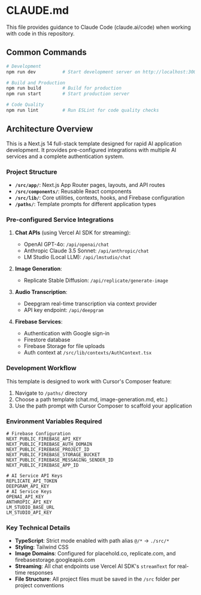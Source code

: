 # CLAUDE.md

This file provides guidance to Claude Code (claude.ai/code) when working with code in this repository.

## Common Commands

```bash
# Development
npm run dev          # Start development server on http://localhost:3000

# Build and Production
npm run build        # Build for production
npm run start        # Start production server

# Code Quality
npm run lint         # Run ESLint for code quality checks
```

## Architecture Overview

This is a Next.js 14 full-stack template designed for rapid AI application development. It provides pre-configured integrations with multiple AI services and a complete authentication system.

### Project Structure
- **`/src/app/`**: Next.js App Router pages, layouts, and API routes
- **`/src/components/`**: Reusable React components
- **`/src/lib/`**: Core utilities, contexts, hooks, and Firebase configuration
- **`/paths/`**: Template prompts for different application types

### Pre-configured Service Integrations

1. **Chat APIs** (using Vercel AI SDK for streaming):
   - OpenAI GPT-4o: `/api/openai/chat`
   - Anthropic Claude 3.5 Sonnet: `/api/anthropic/chat`
   - LM Studio (Local LLM): `/api/lmstudio/chat`

2. **Image Generation**:
   - Replicate Stable Diffusion: `/api/replicate/generate-image`

3. **Audio Transcription**:
   - Deepgram real-time transcription via context provider
   - API key endpoint: `/api/deepgram`

4. **Firebase Services**:
   - Authentication with Google sign-in
   - Firestore database
   - Firebase Storage for file uploads
   - Auth context at `/src/lib/contexts/AuthContext.tsx`

### Development Workflow

This template is designed to work with Cursor's Composer feature:
1. Navigate to `/paths/` directory
2. Choose a path template (chat.md, image-generation.md, etc.)
3. Use the path prompt with Cursor Composer to scaffold your application

### Environment Variables Required

```
# Firebase Configuration
NEXT_PUBLIC_FIREBASE_API_KEY
NEXT_PUBLIC_FIREBASE_AUTH_DOMAIN
NEXT_PUBLIC_FIREBASE_PROJECT_ID
NEXT_PUBLIC_FIREBASE_STORAGE_BUCKET
NEXT_PUBLIC_FIREBASE_MESSAGING_SENDER_ID
NEXT_PUBLIC_FIREBASE_APP_ID

# AI Service API Keys
REPLICATE_API_TOKEN
DEEPGRAM_API_KEY
# AI Service Keys
OPENAI_API_KEY
ANTHROPIC_API_KEY
LM_STUDIO_BASE_URL
LM_STUDIO_API_KEY
```

### Key Technical Details

- **TypeScript**: Strict mode enabled with path alias `@/*` → `./src/*`
- **Styling**: Tailwind CSS
- **Image Domains**: Configured for placehold.co, replicate.com, and firebasestorage.googleapis.com
- **Streaming**: All chat endpoints use Vercel AI SDK's `streamText` for real-time responses
- **File Structure**: All project files must be saved in the `/src` folder per project conventions